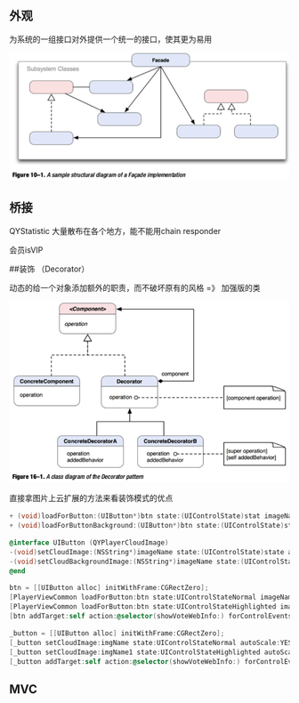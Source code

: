 ## 外观

为系统的一组接口对外提供一个统一的接口，使其更为易用

![facade](./facade.png)



## 桥接

QYStatistic 大量散布在各个地方，能不能用chain responder

会员isVIP

##装饰 （Decorator）

动态的给一个对象添加额外的职责，而不破坏原有的风格 =》 加强版的类

![Decorator](./Decorator.png)

直接拿图片上云扩展的方法来看装饰模式的优点

```objective-c
+ (void)loadForButton:(UIButton*)btn state:(UIControlState)stat imageName:(NSString*)imageName suffix:(NSString *)suffix autoScale:(BOOL)autoScale;
+ (void)loadForButtonBackground:(UIButton*)btn state:(UIControlState)stat imageName:(NSString*)imageName suffix:(NSString *)suffix autoScale:(BOOL)autoScale;
```

```objective-c
@interface UIButton (QYPlayerCloudImage)
-(void)setCloudImage:(NSString*)imageName state:(UIControlState)state autoScale:(BOOL)autoScale;
-(void)setCloudBackgroundImage:(NSString*)imageName state:(UIControlState)state autoScale:(BOOL)autoScale;
@end
```
```objective-c
btn = [[UIButton alloc] initWithFrame:CGRectZero];
[PlayerViewCommon loadForButton:btn state:UIControlStateNormal imageName:imgName suffix:@"png" autoScale:YES];
[PlayerViewCommon loadForButton:btn state:UIControlStateHighlighted imageName:imgName1 suffix:@"png" autoScale:YES];
[btn addTarget:self action:@selector(showVoteWebInfo:) forControlEvents:UIControlEventTouchUpInside];
```
```objective-c
_button = [[UIButton alloc] initWithFrame:CGRectZero];
[_button setCloudImage:imgName state:UIControlStateNormal autoScale:YES];
[_button setCloudImage:imgName1 state:UIControlStateHighlighted autoScale:YES];
[_button addTarget:self action:@selector(showVoteWebInfo:) forControlEvents:UIControlEventTouchUpInside];
```
## MVC